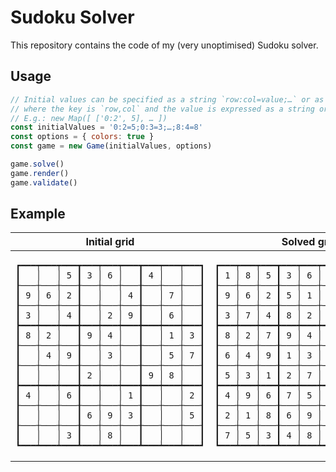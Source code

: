 # Sudoku Solver

This repository contains the code of my (very unoptimised) Sudoku solver.

## Usage

```js
// Initial values can be specified as a string `row:col=value;…` or as a map
// where the key is `row,col` and the value is expressed as a string or number.
// E.g.: new Map([ ['0:2', 5], … ])
const initialValues = '0:2=5;0:3=3;…;8:4=8'
const options = { colors: true }
const game = new Game(initialValues, options)

game.solve()
game.render()
game.validate()
```

## Example

<table>
<thead>
<tr>
<th>Initial grid</th>
<th>Solved grid</th>
</tr>
</thead>
<tbody>
<tr>
<td>
<pre>
<code>┏━━━┯━━━┯━━━┳━━━┯━━━┯━━━┳━━━┯━━━┯━━━┓
┃   │   │ 5 ┃ 3 │ 6 │   ┃ 4 │   │   ┃
┠───┼───┼───╂───┼───┼───╂───┼───┼───┨
┃ 9 │ 6 │ 2 ┃   │   │ 4 ┃   │ 7 │   ┃
┠───┼───┼───╂───┼───┼───╂───┼───┼───┨
┃ 3 │   │ 4 ┃   │ 2 │ 9 ┃   │ 6 │   ┃
┣━━━┿━━━┿━━━╋━━━┿━━━┿━━━╋━━━┿━━━┿━━━┫
┃ 8 │ 2 │   ┃ 9 │ 4 │   ┃   │ 1 │ 3 ┃
┠───┼───┼───╂───┼───┼───╂───┼───┼───┨
┃   │ 4 │ 9 ┃   │ 3 │   ┃   │ 5 │ 7 ┃
┠───┼───┼───╂───┼───┼───╂───┼───┼───┨
┃   │   │   ┃ 2 │   │   ┃ 9 │ 8 │   ┃
┣━━━┿━━━┿━━━╋━━━┿━━━┿━━━╋━━━┿━━━┿━━━┫
┃ 4 │   │ 6 ┃   │   │ 1 ┃   │   │ 2 ┃
┠───┼───┼───╂───┼───┼───╂───┼───┼───┨
┃   │   │   ┃ 6 │ 9 │ 3 ┃   │   │ 5 ┃
┠───┼───┼───╂───┼───┼───╂───┼───┼───┨
┃   │   │ 3 ┃   │ 8 │   ┃   │   │   ┃
┗━━━┷━━━┷━━━┻━━━┷━━━┷━━━┻━━━┷━━━┷━━━┛</code>
</pre>
</td>
<td>
<pre>
<code>┏━━━┯━━━┯━━━┳━━━┯━━━┯━━━┳━━━┯━━━┯━━━┓
┃ 1 │ 8 │ 5 ┃ 3 │ 6 │ 7 ┃ 4 │ 2 │ 9 ┃
┠───┼───┼───╂───┼───┼───╂───┼───┼───┨
┃ 9 │ 6 │ 2 ┃ 5 │ 1 │ 4 ┃ 3 │ 7 │ 8 ┃
┠───┼───┼───╂───┼───┼───╂───┼───┼───┨
┃ 3 │ 7 │ 4 ┃ 8 │ 2 │ 9 ┃ 5 │ 6 │ 1 ┃
┣━━━┿━━━┿━━━╋━━━┿━━━┿━━━╋━━━┿━━━┿━━━┫
┃ 8 │ 2 │ 7 ┃ 9 │ 4 │ 5 ┃ 6 │ 1 │ 3 ┃
┠───┼───┼───╂───┼───┼───╂───┼───┼───┨
┃ 6 │ 4 │ 9 ┃ 1 │ 3 │ 8 ┃ 2 │ 5 │ 7 ┃
┠───┼───┼───╂───┼───┼───╂───┼───┼───┨
┃ 5 │ 3 │ 1 ┃ 2 │ 7 │ 6 ┃ 9 │ 8 │ 4 ┃
┣━━━┿━━━┿━━━╋━━━┿━━━┿━━━╋━━━┿━━━┿━━━┫
┃ 4 │ 9 │ 6 ┃ 7 │ 5 │ 1 ┃ 8 │ 3 │ 2 ┃
┠───┼───┼───╂───┼───┼───╂───┼───┼───┨
┃ 2 │ 1 │ 8 ┃ 6 │ 9 │ 3 ┃ 7 │ 4 │ 5 ┃
┠───┼───┼───╂───┼───┼───╂───┼───┼───┨
┃ 7 │ 5 │ 3 ┃ 4 │ 8 │ 2 ┃ 1 │ 9 │ 6 ┃
┗━━━┷━━━┷━━━┻━━━┷━━━┷━━━┻━━━┷━━━┷━━━┛</code>
</pre>
</td>
</tr>
</tbody>
</table>
